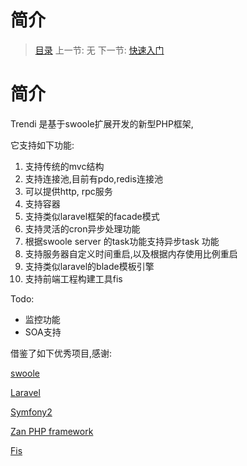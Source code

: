 #  简介

   > [目录](<index.md>)
   > 上一节: 无
   > 下一节: [快速入门](<1.2.md>)


   简介
========

   Trendi 是基于swoole扩展开发的新型PHP框架,

   它支持如下功能:

   1. 支持传统的mvc结构
   2. 支持连接池,目前有pdo,redis连接池
   3. 可以提供http, rpc服务
   4. 支持容器
   5. 支持类似laravel框架的facade模式
   6. 支持灵活的cron异步处理功能
   7. 根据swoole server 的task功能支持异步task 功能
   8. 支持服务器自定义时间重启,以及根据内存使用比例重启
   9. 支持类似laravel的blade模板引擎
   10. 支持前端工程构建工具fis

   Todo:

   * 监控功能
   * SOA支持

   借鉴了如下优秀项目,感谢:

   [swoole](http://www.swoole.com/)

   [Laravel](https://laravel.com/)

   [Symfony2](http://symfony.com/)

   [Zan PHP framework](http://zanphp.io/)

   [Fis](http://fis.baidu.com/)


